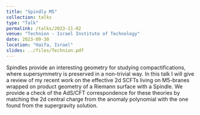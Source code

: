 ```yaml
---
title: "Spindly M5"
collection: talks
type: "Talk"
permalink: /talks/2023-11-02
venue: "Technion - Israel Institute of Technology"
date: 2023-09-30
location: "Haifa, Israel"
slides: ../files/Technion.pdf
---
```


Spindles provide an interesting geometry for studying compactifications, where supersymmetry is preserved in a non-trivial way. In this talk I will give a review of my recent work on the effective 2d SCFTs living on M5-branes wrapped on product geometry of a Riemann surface with a Spindle. We provide a check of the AdS/CFT correspondence for these theories by matching the 2d central charge from the anomaly polynomial with the one found from the supergravity solution.